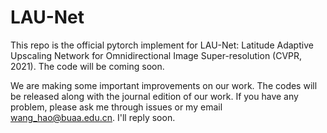 # LAU-Net
This repo is the official pytorch implement for LAU-Net: Latitude Adaptive Upscaling Network for Omnidirectional Image Super-resolution (CVPR, 2021).
The code will be coming soon. 

We are making some important improvements on our work. The codes will be released along with the journal edition of our work. If you have any problem, please ask me through issues or my email wang_hao@buaa.edu.cn. I'll reply soon.
